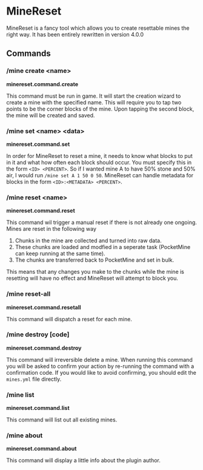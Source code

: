 MineReset
=========
MineReset is a fancy tool which allows you to create resettable mines the right way. It has been entirely rewritten in version 4.0.0


## Commands

### /mine create \<name>
**minereset.command.create**

This command must be run in game. It will start the creation wizard to create a mine with the specified name. This will require you to tap two points to be the corner blocks of the mine. Upon tapping the second block, the mine will be created and saved.


### /mine set \<name> \<data>
**minereset.command.set**

In order for MineReset to reset a mine, it needs to know what blocks to put in it and what how often each block should occur. You must specify this in the form `<ID> <PERCENT>`. So if I wanted mine A to have 50% stone and 50% air, I would run `/mine set A 1 50 0 50`. MineReset can handle metadata for blocks in the form `<ID>:<METADATA> <PERCENT>`. 


### /mine reset \<name>
**minereset.command.reset**

This command wil trigger a manual reset if there is not already one ongoing. Mines are reset in the following way
1. Chunks in the mine are collected and turned into raw data.
2. These chunks are loaded and modfied in a seperate task (PocketMine can keep running at the same time).
3. The chunks are transferred back to PocketMine and set in bulk.

This means that any changes you make to the chunks while the mine is resetting will have no effect and MineReset will attempt to block you.

### /mine reset-all
**minereset.command.resetall**

This command will dispatch a reset for each mine.

### /mine destroy <name> \[code]
**minereset.command.destroy**

This command will irreversible delete a mine. When running this command you will be asked to confirm your action by re-running the command with a confirmation code. If you would like to avoid confirming, you should edit the `mines.yml` file directly.

### /mine list
**minereset.command.list**

This command will list out all existing mines.

### /mine about
**minereset.command.about**

This command will display a little info about the plugin author. 

